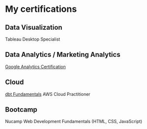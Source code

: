 # My certifications 
## Data Visualization 
Tableau Desktop Specialist
## Data Analytics / Marketing Analytics 
[Google Analytics Certification](https://skillshop.credential.net/6472d66b-2d01-418f-8ca5-c216bc6101b9?record_view=true)
## Cloud 
[dbt Fundamentals](https://credentials.getdbt.com/98b2b2b0-b821-4da7-a4cc-98c45ed44ff5) 
AWS Cloud Practitioner 
## Bootcamp 
Nucamp Web Development Fundamentals (HTML, CSS, JavaScript)
